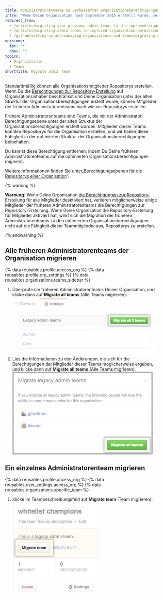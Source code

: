 ```yaml
---
title: Administratorenteams zu verbesserten Organisationsberechtigungen migrieren
intro: 'Wenn Deine Organisation nach September 2015 erstellt wurde, verfügt sie standardmäßig über verbesserte Organisationsberechtigungen. Organisationen, die vor September 2015 erstellt wurden, müssen ältere Inhaber- und Administratorenteams möglicherweise auf das verbesserte Berechtigungsmodell migrieren. Mitglieder der alten Administratorenteams behalten automatisch die Fähigkeit, Repositorys zu erstellen, bis diese Teams zu dem verbesserten Organisationsberechtigungsmodell migriert wurden.'
redirect_from:
  - /articles/migrating-your-previous-admin-teams-to-the-improved-organization-permissions/
  - /articles/migrating-admin-teams-to-improved-organization-permissions
  - /github/setting-up-and-managing-organizations-and-teams/migrating-admin-teams-to-improved-organization-permissions
versions:
  fpt: '*'
  ghes: '*'
topics:
  - Organizations
  - Teams
shortTitle: Migrate admin team
---
```


Standardmäßig können alle Organisationsmitglieder Repositorys erstellen. Wenn Du die [Berechtigungen zur Repository-Erstellung](/articles/restricting-repository-creation-in-your-organization) auf Organisationsinhaber beschränkst und Deine Organisation unter der alten Struktur der Organisationsberechtigungen erstellt wurde, können Mitglieder der früheren Administratorenteams nach wie vor Repositorys erstellen.

Frühere Administratorenteams sind Teams, die mit der Administrator-Berechtigungsebene unter der alten Struktur der Organisationsberechtigungen erstellt wurden. Mitglieder dieser Teams konnten Repositorys für die Organisation erstellen, und wir haben diese Fähigkeit in der optimierten Struktur der Organisationsberechtigungen beibehalten.

Du kannst diese Berechtigung entfernen, indem Du Deine früheren Administratorenteams auf die optimierten Organisationsberechtigungen migrierst.

Weitere Informationen finden Sie unter„[Berechtigungsebenen für die Repositorys einer Organisation](/articles/repository-permission-levels-for-an-organization)“.

{% warning %}

**Warnung:** Wenn Deine Organisation [die Berechtigungen zur Repository-Erstellung](/articles/restricting-repository-creation-in-your-organization) für alle Mitglieder deaktiviert hat, verlieren möglicherweise einige Mitglieder der früheren Administratorenteams die Berechtigungen zur Repository-Erstellung. Wenn Deine Organisation die Repository-Erstellung für Mitglieder aktiviert hat, wirkt sich die Migration der früheren Administratorenteams zu den optimierten Organisationsberechtigungen nicht auf die Fähigkeit dieser Teammitglieder aus, Repositorys zu erstellen.

{% endwarning %}

## Alle früheren Administratorenteams der Organisation migrieren

{% data reusables.profile.access_org %}
{% data reusables.profile.org_settings %}
{% data reusables.organizations.teams_sidebar %}
1. Überprüfe die früheren Administratorenteams Deiner Organisation, und klicke dann auf **Migrate all teams** (Alle Teams migrieren). ![Schaltfläche „Migrate all teams" (Migration aller Teams)](/assets/images/help/teams/migrate-all-legacy-admin-teams.png)
1. Lies die Informationen zu den Änderungen, die sich für die Berechtigungen der Mitglieder dieser Teams möglicherweise ergeben, und klicke dann auf **Migrate all teams** (Alle Teams migrieren). ![Schaltfläche „Confirm migration" (Migration bestätigen)](/assets/images/help/teams/confirm-migrate-all-legacy-admin-teams.png)

## Ein einzelnes Administratorenteam migrieren

{% data reusables.profile.access_org %}
{% data reusables.user_settings.access_org %}
{% data reusables.organizations.specific_team %}
1. Klicke im Teambeschreibungsfeld auf **Migrate team** (Team migrieren). ![Schaltfläche „Migrate team“ (Team migrieren)](/assets/images/help/teams/migrate-a-legacy-admin-team.png)
